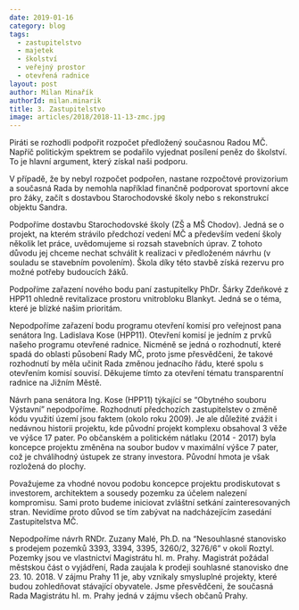 ```yaml
---
date: 2019-01-16
category: blog
tags:
  - zastupitelstvo
  - majetek
  - školství
  - veřejný prostor
  - otevřená radnice
layout: post
author: Milan Minařík
authorId: milan.minarik
title: 3. Zastupitelstvo
image: articles/2018/2018-11-13-zmc.jpg
---
```

 
Piráti se rozhodli podpořit rozpočet předložený současnou Radou MČ. Napříč politickým spektrem se podařilo vyjednat posílení peněz do školství. To je hlavní argument, který získal naši podporu.

V případě, že by nebyl rozpočet podpořen, nastane rozpočtové provizorium a současná Rada by nemohla například finančně podporovat sportovní akce pro žáky, začít s dostavbou Starochodovské školy nebo s rekonstrukcí objektu Sandra.

Podpoříme dostavbu Starochodovské školy (ZŠ a MŠ Chodov). Jedná se o projekt, na kterém strávilo předchozí vedení MČ a především vedení školy několik let práce, uvědomujeme si rozsah stavebních úprav. Z tohoto důvodu jej chceme nechat schválit k realizaci v předloženém návrhu (v souladu se stavebním povolením). Škola díky této stavbě získá rezervu pro možné potřeby budoucích žáků.

Podpoříme zařazení nového bodu paní zastupitelky PhDr. Šárky Zdeňkové z HPP11 ohledně revitalizace prostoru vnitrobloku Blankyt. Jedná se o téma, které je blízké našim prioritám.

Nepodpoříme zařazení bodu programu otevření komisí pro veřejnost pana senátora Ing. Ladislava Kose (HPP11). Otevření komisí je jedním z prvků našeho programu otevřené radnice. Nicméně se jedná o rozhodnutí, které spadá do oblasti působení Rady MČ, proto jsme přesvědčeni, že takové rozhodnutí by měla učinit Rada změnou jednacího řádu, které spolu s otevřením komisí souvisí. Děkujeme tímto za otevření tématu transparentní radnice na Jižním Městě.

Návrh pana senátora Ing. Kose (HPP11) týkající se “Obytného souboru Výstavní” nepodpoříme. Rozhodnutí předchozích zastupitelstev o změně kódu využití území jsou faktem (okolo roku 2009). Je ale důležité zvážit i nedávnou historii projektu, kde původní projekt komplexu obsahoval 3 věže ve výšce 17 pater. Po občanském a politickém nátlaku (2014 - 2017) byla koncepce projektu změněna na soubor budov v maximální výšce 7 pater, což je chválihodný ústupek ze strany investora. Původní hmota je však rozložená do plochy.

Považujeme za vhodné  novou podobu koncepce projektu prodiskutovat s investorem, architektem a sousedy pozemku za účelem nalezení kompromisu. Sami proto budeme iniciovat zvláštní setkání zainteresovaných stran. Nevidíme proto důvod se tím zabývat na nadcházejícím zasedání Zastupitelstva MČ.

Nepodpoříme návrh RNDr. Zuzany Malé, Ph.D. na “Nesouhlasné stanovisko s prodejem pozemků 3393, 3394, 3395, 3260/2, 3276/6” v okolí Roztyl. Pozemky jsou ve vlastnictví Magistrátu hl. m. Prahy. Magistrát požádal městskou část o vyjádření, Rada zaujala k prodeji souhlasné stanovisko dne 23. 10. 2018. V zájmu Prahy 11 je, aby vznikaly smysluplné projekty, které budou zohledňovat stávající obyvatele. Jsme přesvědčeni, že současná Rada Magistrátu hl. m. Prahy jedná v zájmu všech občanů Prahy.

